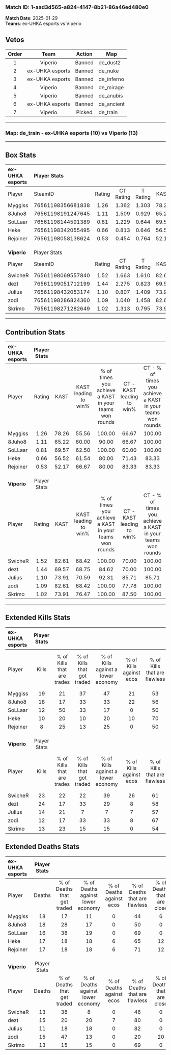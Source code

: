 ### Match ID: 1-aad3d565-a824-4147-8b21-86a46ed480e0  
**Match Date**: 2025-01-29  
**Teams**: ex-UHKA esports vs Viperio  

## Vetos  

| Order | Team | Action | Map |
| :---: | :--: | :----: | --- |
| 1 | Viperio | Banned | de_dust2 |
| 2 | ex-UHKA esports | Banned | de_nuke |
| 3 | ex-UHKA esports | Banned | de_inferno |
| 4 | Viperio | Banned | de_mirage |
| 5 | Viperio | Banned | de_anubis |
| 6 | ex-UHKA esports | Banned | de_ancient |
| 7 | Viperio | Picked | de_train |

---  

### **Map**: de_train - ex-UHKA esports (10) vs Viperio (13)  
---  

## Box Stats  

| **ex-UHKA esports** | Player Stats      |        |           |          |       |      |       |         |        |      |     |
| :- | :- | :-: | :-: | :-: | :-: | :-: | :-: | :-: | :-: | :-: | :-: |
| Player              | SteamID           | Rating | CT Rating | T Rating | KAST  | ADR  | Kills | Assists | Deaths | K/D  | HS% |
| Myggiss             | 76561198356681838 |  1.26  |   1.362   |  1.303   | 78.26 | 95.0 |  19   |    7    |   18   | 1.06 | 52  |
| 8Juho8              | 76561198191247645 |  1.11  |   1.509   |  0.929   | 65.22 | 91.3 |  18   |    4    |   18   | 1.00 | 55  |
| SoLLaar             | 76561198144591389 |  0.81  |   1.229   |  0.644   | 69.57 | 47.5 |  12   |    2    |   16   | 0.75 | 50  |
| Heke                | 76561198342055495 |  0.66  |   0.813   |  0.646   | 56.52 | 60.8 |  10   |    3    |   17   | 0.59 | 20  |
| Rejoiner            | 76561198058138624 |  0.53  |   0.454   |  0.764   | 52.17 | 52.5 |   8   |    3    |   17   | 0.47 | 62  |
|                     |                   |        |           |          |       |      |       |         |        |      |     |
|                     |                   |        |           |          |       |      |       |         |        |      |     |
|                     |                   |        |           |          |       |      |       |         |        |      |     |
| **Viperio**         | Player Stats      |        |           |          |       |      |       |         |        |      |     |
| Player              | SteamID           | Rating | CT Rating | T Rating | KAST  | ADR  | Kills | Assists | Deaths | K/D  | HS% |
| SwicheR             | 76561198069557840 |  1.52  |   1.663   |  1.610   | 82.61 | 87.1 |  23   |    3    |   13   | 1.77 | 52  |
| dezt                | 76561199051712199 |  1.44  |   2.275   |  0.823   | 69.57 | 95.9 |  24   |    3    |   15   | 1.60 | 70  |
| JuIius              | 76561198432053174 |  1.10  |   0.807   |  1.409   | 73.91 | 62.4 |  14   |    6    |   11   | 1.27 | 50  |
| zodi                | 76561198286824360 |  1.09  |   1.040   |  1.458   | 82.61 | 89.7 |  12   |    9    |   15   | 0.80 | 83  |
| Skrimo              | 76561198271282649 |  1.02  |   1.313   |  0.795   | 73.91 | 64.1 |  13   |    6    |   13   | 1.00 | 61  |
---  

## Contribution Stats  

| **ex-UHKA esports** | Player Stats |       |                      |                                                        |                           |                                                             |                          |                                                            |
| :- | :-: | :-: | :-: | :-: | :-: | :-: | :-: | :-: |
| Player              |    Rating    | KAST  | KAST leading to win% | % of times you achieve a KAST in your teams won rounds | CT - KAST leading to win% | CT - % of times you achieve a KAST in your teams won rounds | T - KAST leading to win% | T - % of times you achieve a KAST in your teams won rounds |
| Myggiss             |     1.26     | 78.26 |        55.56         |                         100.00                         |           66.67           |                           100.00                            |          44.44           |                           100.00                           |
| 8Juho8              |     1.11     | 65.22 |        60.00         |                         90.00                          |           66.67           |                           100.00                            |          50.00           |                           75.00                            |
| SoLLaar             |     0.81     | 69.57 |        62.50         |                         100.00                         |           60.00           |                           100.00                            |          66.67           |                           100.00                           |
| Heke                |     0.66     | 56.52 |        61.54         |                         80.00                          |           71.43           |                            83.33                            |          50.00           |                           75.00                            |
| Rejoiner            |     0.53     | 52.17 |        66.67         |                         80.00                          |           83.33           |                            83.33                            |          50.00           |                           75.00                            |
|                     |              |       |                      |                                                        |                           |                                                             |                          |                                                            |
|                     |              |       |                      |                                                        |                           |                                                             |                          |                                                            |
|                     |              |       |                      |                                                        |                           |                                                             |                          |                                                            |
| **Viperio**         | Player Stats |       |                      |                                                        |                           |                                                             |                          |                                                            |
| Player              |    Rating    | KAST  | KAST leading to win% | % of times you achieve a KAST in your teams won rounds | CT - KAST leading to win% | CT - % of times you achieve a KAST in your teams won rounds | T - KAST leading to win% | T - % of times you achieve a KAST in your teams won rounds |
| SwicheR             |     1.52     | 82.61 |        68.42         |                         100.00                         |           70.00           |                           100.00                            |          66.67           |                           100.00                           |
| dezt                |     1.44     | 69.57 |        68.75         |                         84.62                          |           70.00           |                           100.00                            |          66.67           |                           66.67                            |
| JuIius              |     1.10     | 73.91 |        70.59         |                         92.31                          |           85.71           |                            85.71                            |          60.00           |                           100.00                           |
| zodi                |     1.09     | 82.61 |        68.42         |                         100.00                         |           77.78           |                           100.00                            |          60.00           |                           100.00                           |
| Skrimo              |     1.02     | 73.91 |        76.47         |                         100.00                         |           87.50           |                           100.00                            |          66.67           |                           100.00                           |
---  

## Extended Kills Stats  

| **ex-UHKA esports** | Player Stats |                            |                            |                                    |                         |                              |                                 |                                       |                    |           |
| :- | :-: | :-: | :-: | :-: | :-: | :-: | :-: | :-: | :-: | :-: |
| Player              |    Kills     | % of Kills that are trades | % of Kills that got traded | % of Kills against a lower economy | % of Kills against ecos | % of Kills that are flawless | % of Kills that are close duels | % of Kills that are assisted by flash | Pistol Round Kills | AWP Kills |
| Myggiss             |      19      |             21             |             37             |                 47                 |           21            |              53              |                5                |                   0                   |         2          |     0     |
| 8Juho8              |      18      |             17             |             33             |                 33                 |           22            |              56              |                0                |                  11                   |         0          |     0     |
| SoLLaar             |      12      |             50             |             33             |                 17                 |            0            |              50              |               17                |                   8                   |         0          |     0     |
| Heke                |      10      |             20             |             10             |                 20                 |           10            |              70              |                0                |                   0                   |         1          |     3     |
| Rejoiner            |      8       |             25             |             13             |                 25                 |            0            |              50              |                0                |                   0                   |         0          |     0     |
|                     |              |                            |                            |                                    |                         |                              |                                 |                                       |                    |           |
|                     |              |                            |                            |                                    |                         |                              |                                 |                                       |                    |           |
|                     |              |                            |                            |                                    |                         |                              |                                 |                                       |                    |           |
| **Viperio**         | Player Stats |                            |                            |                                    |                         |                              |                                 |                                       |                    |           |
| Player              |    Kills     | % of Kills that are trades | % of Kills that got traded | % of Kills against a lower economy | % of Kills against ecos | % of Kills that are flawless | % of Kills that are close duels | % of Kills that are assisted by flash | Pistol Round Kills | AWP Kills |
| SwicheR             |      23      |             22             |             22             |                 39                 |           26            |              61              |                9                |                   4                   |         0          |     0     |
| dezt                |      24      |             17             |             33             |                 29                 |            8            |              58              |                4                |                   8                   |         2          |     0     |
| JuIius              |      14      |             21             |             7              |                 7                  |            7            |              57              |                7                |                   0                   |         5          |     5     |
| zodi                |      12      |             17             |             33             |                 33                 |            8            |              67              |                0                |                   0                   |         0          |     0     |
| Skrimo              |      13      |             23             |             15             |                 15                 |            0            |              54              |                8                |                   8                   |         3          |     0     |
## Extended Deaths Stats  

| **ex-UHKA esports** | Player Stats |                             |                                   |                          |                               |                            |                           |               |
| :- | :-: | :-: | :-: | :-: | :-: | :-: | :-: | :-: |
| Player              |    Deaths    | % of Deaths that get traded | % of Deaths against lower economy | % of Deaths against ecos | % of Deaths that are flawless | % of Deaths that are close | % of Deaths while blinded | Deaths to AWP |
| Myggiss             |      18      |             17              |                11                 |            0             |              44               |             6              |             0             |       0       |
| 8Juho8              |      18      |             28              |                17                 |            0             |              50               |             0              |             6             |       0       |
| SoLLaar             |      16      |             38              |                19                 |            0             |              69               |             0              |            13             |       1       |
| Heke                |      17      |             18              |                18                 |            6             |              65               |             12             |             0             |       2       |
| Rejoiner            |      17      |             18              |                18                 |            6             |              71               |             12             |             6             |       2       |
|                     |              |                             |                                   |                          |                               |                            |                           |               |
|                     |              |                             |                                   |                          |                               |                            |                           |               |
|                     |              |                             |                                   |                          |                               |                            |                           |               |
| **Viperio**         | Player Stats |                             |                                   |                          |                               |                            |                           |               |
| Player              |    Deaths    | % of Deaths that get traded | % of Deaths against lower economy | % of Deaths against ecos | % of Deaths that are flawless | % of Deaths that are close | % of Deaths while blinded | Deaths to AWP |
| SwicheR             |      13      |             38              |                 8                 |            0             |              46               |             0              |             8             |       0       |
| dezt                |      15      |             20              |                20                 |            7             |              80               |             0              |             0             |       1       |
| JuIius              |      11      |             18              |                18                 |            0             |              82               |             0              |             0             |       2       |
| zodi                |      15      |             47              |                13                 |            0             |              20               |             20             |            13             |       0       |
| Skrimo              |      13      |             15              |                15                 |            0             |              69               |             0              |             0             |       0       |
